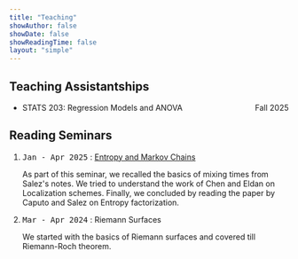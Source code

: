 ```yaml
---
title: "Teaching"
showAuthor: false
showDate: false
showReadingTime: false
layout: "simple"
---
```


## Teaching Assistantships

- <div style="display: flex; justify-content: space-between;">
    <span>STATS 203: Regression Models and ANOVA</span>
    <span>Fall 2025</span>
  </div>

## Reading Seminars

1. <kbd>Jan - Apr 2025</kbd> : [Entropy and Markov Chains](https://sites.google.com/view/entropymc/home?authuser=0)

    As part of this seminar, we recalled the basics of mixing times from Salez's notes. We tried to understand the work of Chen and Eldan on Localization schemes. Finally, we concluded by reading the paper by Caputo and Salez on Entropy factorization.

2. <kbd>Mar - Apr 2024</kbd> : Riemann Surfaces

    We started with the basics of Riemann surfaces and covered till Riemann-Roch theorem.